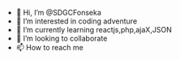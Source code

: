 - 👋 Hi, I’m @SDGCFonseka
- 👀 I’m interested in coding adventure
- 🌱 I’m currently learning reactjs,php,ajaX,JSON
- 💞️ I’m looking to collaborate 
- 📫 How to reach me 

<!---
SDGCFonseka/SDGCFonseka is a ✨ special ✨ repository because its `README.md` (this file) appears on your GitHub profile.
You can click the Preview link to take a look at your changes.
--->
